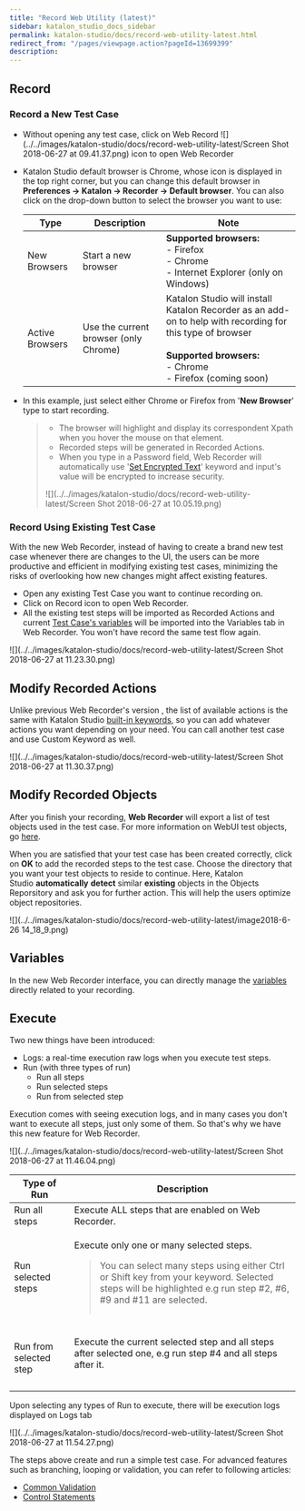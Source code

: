 ```yaml
---
title: "Record Web Utility (latest)" 
sidebar: katalon_studio_docs_sidebar
permalink: katalon-studio/docs/record-web-utility-latest.html 
redirect_from: "/pages/viewpage.action?pageId=13699399" 
description: 
---
```

Record
------

### Record a New Test Case

*   Without opening any test case, click on Web Record ![](../../images/katalon-studio/docs/record-web-utility-latest/Screen Shot 2018-06-27 at 09.41.37.png) icon to open Web Recorder
*   Katalon Studio default browser is Chrome, whose icon is displayed in the top right corner, but you can change this default browser in **Preferences → Katalon → Recorder → Default browser**. You can also click on the drop-down button to select the browser you want to use:
    
    <table><thead><tr><th>Type</th><th>Description</th><th>Note</th></tr></thead><tbody><tr><td>New Browsers</td><td>Start a new browser</td><td><strong>Supported browsers:</strong><br>- Firefox<br>- Chrome<br>- Internet Explorer (only on Windows)</td></tr><tr><td>Active Browsers</td><td>Use the current browser (only Chrome)</td><td>Katalon Studio will install <a>Katalon Recorder</a> as an add-on to help with recording for this type of browser<br><br><strong>Supported browsers:</strong><br>- Chrome<br>- Firefox (coming soon)</td></tr></tbody></table>
    
*   In this example, just select either Chrome or Firefox from '**New Browser**' type to start recording.
    
    > *   The browser will highlight and display its correspondent Xpath when you hover the mouse on that element.
    > *   Recorded steps will be generated in Recorded Actions.
    > *   When you type in a Password field, Web Recorder will automatically use '[Set Encrypted Text](https://docs.katalon.com/display/KD/%5BWebUI%5D+Set+Encrypted+Text)' keyword and input's value will be encrypted to increase security.
    > 
    > ![](../../images/katalon-studio/docs/record-web-utility-latest/Screen Shot 2018-06-27 at 10.05.19.png)
    

### Record Using Existing Test Case

With the new Web Recorder, instead of having to create a brand new test case whenever there are changes to the UI, the users can be more productive and efficient in modifying existing test cases, minimizing the risks of overlooking how new changes might affect existing features. 

*   Open any existing Test Case you want to continue recording on.
*   Click on Record icon to open Web Recorder.
*   All the existing test steps will be imported as Recorded Actions and current [Test Case's variables](https://docs.katalon.com/display/KD/Variable+Types#VariableTypes-Localvariables) will be imported into the Variables tab in Web Recorder. You won't have record the same test flow again.

![](../../images/katalon-studio/docs/record-web-utility-latest/Screen Shot 2018-06-27 at 11.23.30.png)

Modify Recorded Actions
-----------------------

Unlike previous Web Recorder's version , the list of available actions is the same with Katalon Studio [built-in keywords](https://docs.katalon.com/display/KD/Built-in+Keywords), so you can add whatever actions you want depending on your need. You can call another test case and use Custom Keyword as well.

![](../../images/katalon-studio/docs/record-web-utility-latest/Screen Shot 2018-06-27 at 11.30.37.png)

Modify Recorded Objects
-----------------------

After you finish your recording, **Web Recorder** will export a list of test objects used in the test case. For more information on WebUI test objects, go [here](https://docs.katalon.com/x/tQTR). 

When you are satisfied that your test case has been created correctly, click on **OK** to add the recorded steps to the test case. Choose the directory that you want your test objects to reside to continue. Here, Katalon Studio **automatically** **detect** similar **existing** objects in the Objects Reporsitory and ask you for further action. This will help the users optimize object repositories. 

![](../../images/katalon-studio/docs/record-web-utility-latest/image2018-6-26 14_18_9.png)

Variables
---------

In the new Web Recorder interface, you can directly manage the [variables](https://docs.katalon.com/x/RoIw) directly related to your recording.

Execute
-------

Two new things have been introduced:

*   Logs: a real-time execution raw logs when you execute test steps. 
*   Run (with three types of run)
    *   Run all steps
    *   Run selected steps
    *   Run from selected step

Execution comes with seeing execution logs, and in many cases you don't want to execute all steps, just only some of them. So that's why we have this new feature for Web Recorder. 

![](../../images/katalon-studio/docs/record-web-utility-latest/Screen Shot 2018-06-27 at 11.46.04.png)

<table><thead><tr><th>Type of Run</th><th>Description</th></tr></thead><tbody><tr><td>Run all steps</td><td>Execute ALL steps that are enabled on Web Recorder.</td></tr><tr><td>Run selected steps</td><td><div><p>Execute only one or many selected steps.</p><div><blockquote><span></span><div><p>You can select many steps using either Ctrl or Shift key from your keyword. Selected steps will be highlighted e.g run step #2, #6, #9 and #11 are selected.</p><p><span><img></span></p></div></blockquote></div></div></td></tr><tr><td>Run from selected step</td><td><div><p>Execute the current selected step and all steps after selected one, e.g run step #4 and all steps after it.</p><p><span><img></span></p></div></td></tr></tbody></table>

Upon selecting any types of Run to execute, there will be execution logs displayed on Logs tab

![](../../images/katalon-studio/docs/record-web-utility-latest/Screen Shot 2018-06-27 at 11.54.27.png)

The steps above create and run a simple test case. For advanced features such as branching, looping or validation, you can refer to following articles: 

*   [Common Validation](https://www.katalon.com/tutorials/common-validation/) 
*   [Control Statements](/display/KD/Control+Statements)